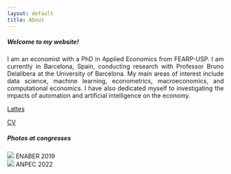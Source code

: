 ```yaml
---
layout: default
title: About 
---
```


##### Welcome to my website! 

<P align="justify">I am an economist with a PhD in Applied Economics from FEARP-USP. I am currently in Barcelona, ​​Spain, conducting research with Professor Bruno Delalibera at the University of Barcelona. My main areas of interest include data science, machine learning, econometrics, macroeconomics, and computational economics. I have also dedicated myself to investigating the impacts of automation and artificial intelligence on the economy.</P>


[Lattes](http://buscatextual.cnpq.br/buscatextual/visualizacv.do?id=K8457340D4)

[CV](https://mj-ribeiro.github.io/cv.pdf)


##### Photos at congresses

<div class="box">
    <img src="\assets\img\mjr_rj.jpg"/>
    <span> ENABER 2019 </span>
</div>
<div class="box">
    <img src="\assets\img\anpec2.jpg"/>
    <span> ANPEC 2022 </span>
</div>

<style>
div.box {
	width: 490px;
	display: inline-block;
	right: 12px;
    }


</style>





